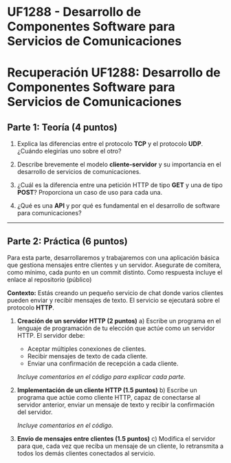 # UF1288 - Desarrollo de Componentes Software para Servicios de Comunicaciones

# Recuperación UF1288: Desarrollo de Componentes Software para Servicios de Comunicaciones

## Parte 1: Teoría (4 puntos)

1. Explica las diferencias entre el protocolo **TCP** y el protocolo **UDP**. ¿Cuándo elegirías uno sobre el otro?

2. Describe brevemente el modelo **cliente-servidor** y su importancia en el desarrollo de servicios de comunicaciones.

3. ¿Cuál es la diferencia entre una petición HTTP de tipo **GET** y una de tipo **POST**? Proporciona un caso de uso para cada una.

4. ¿Qué es una **API** y por qué es fundamental en el desarrollo de software para comunicaciones?
   
---

## Parte 2: Práctica (6 puntos)

Para esta parte, desarrollaremos y trabajaremos con una aplicación básica que gestiona mensajes entre clientes y un servidor. Asegurate de comitera, como mínimo, cada punto en un commit distinto. Como respuesta incluye el enlace al repositorio (público)

**Contexto:** Estás creando un pequeño servicio de chat donde varios clientes pueden enviar y recibir mensajes de texto. El servicio se ejecutará sobre el protocolo **HTTP**.

1. **Creación de un servidor HTTP (2 puntos)**
   a) Escribe un programa en el lenguaje de programación de tu elección que actúe como un servidor HTTP. El servidor debe:
   - Aceptar múltiples conexiones de clientes.
   - Recibir mensajes de texto de cada cliente.
   - Enviar una confirmación de recepción a cada cliente.

   *Incluye comentarios en el código para explicar cada parte.*

2. **Implementación de un cliente HTTP (1.5 puntos)**
   b) Escribe un programa que actúe como cliente HTTP, capaz de conectarse al servidor anterior, enviar un mensaje de texto y recibir la confirmación del servidor.

   *Incluye comentarios en el código.*

3. **Envío de mensajes entre clientes (1.5 puntos)**
   c) Modifica el servidor para que, cada vez que reciba un mensaje de un cliente, lo retransmita a todos los demás clientes conectados al servicio.
